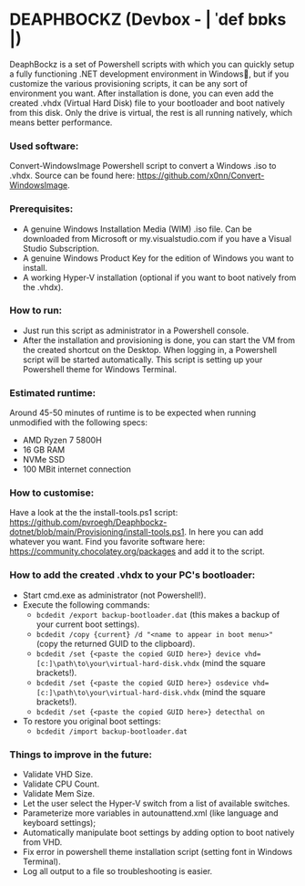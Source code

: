 # DEAPHBOCKZ (Devbox - | ˈdef bɒks |) 
DeaphBockz is a set of Powershell scripts with which you can quickly setup 
a fully functioning .NET development environment in Windows🤘, but if 
you customize the various provisioning scripts, it can be any sort of 
environment you want. After installation is done, you can even 
add the created .vhdx (Virtual Hard Disk) file to your bootloader
and boot natively from this disk. Only the drive is virtual, the rest 
is all running natively, which means better performance. 

### Used software:
Convert-WindowsImage Powershell script to convert a Windows .iso to .vhdx. Source can be found here: https://github.com/x0nn/Convert-WindowsImage.

### Prerequisites:
- A genuine Windows Installation Media (WIM) .iso file. Can be downloaded from Microsoft or my.visualstudio.com if you have a Visual Studio Subscription.
- A genuine Windows Product Key for the edition of Windows you want to install.
- A working Hyper-V installation (optional if you want to boot natively from the .vhdx).

### How to run:
- Just run this script as administrator in a Powershell console.
- After the installation and provisioning is done, you can start the VM
  from the created shortcut on the Desktop. When logging in, a Powershell
  script will be started automatically. This script is setting up your
  Powershell theme for Windows Terminal.

### Estimated runtime:
Around 45-50 minutes of runtime is to be expected when running unmodified with the following specs:
- AMD Ryzen 7 5800H 
- 16 GB RAM
- NVMe SSD
- 100 MBit internet connection

### How to customise:
Have a look at the the install-tools.ps1 script: https://github.com/pvroegh/Deaphbockz-dotnet/blob/main/Provisioning/install-tools.ps1.
In here you can add whatever you want. Find you favorite software here: https://community.chocolatey.org/packages and add it to the script.
  
### How to add the created .vhdx to your PC's bootloader:
- Start cmd.exe as administrator (not Powershell!).
- Execute the following commands: 
  - `bcdedit /export backup-bootloader.dat` (this makes a backup of your current boot settings).
  - `bcdedit /copy {current} /d "<name to appear in boot menu>"` (copy the returned GUID to the clipboard).
  - `bcdedit /set {<paste the copied GUID here>} device vhd=[c:]\path\to\your\virtual-hard-disk.vhdx` (mind the square brackets!).
  - `bcdedit /set {<paste the copied GUID here>} osdevice vhd=[c:]\path\to\your\virtual-hard-disk.vhdx` (mind the square brackets!).
  - `bcdedit /set {<paste the copied GUID here>} detecthal on`
- To restore you original boot settings:
  - `bcdedit /import backup-bootloader.dat`

### Things to improve in the future:
- Validate VHD Size.
- Validate CPU Count.
- Validate Mem Size.
- Let the user select the Hyper-V switch from a list of available switches.
- Parameterize more variables in autounattend.xml (like language and keyboard settings);
- Automatically manipulate boot settings by adding option to boot natively from VHD.
- Fix error in powershell theme installation script (setting font in Windows Terminal).
- Log all output to a file so troubleshooting is easier.
